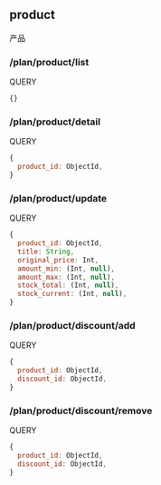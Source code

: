 
## product

产品

### /plan/product/list

QUERY
```javascript
{}
```

### /plan/product/detail

QUERY
```javascript
{
  product_id: ObjectId,
}
```

### /plan/product/update

QUERY
```javascript
{
  product_id: ObjectId,
  title: String,
  original_price: Int,
  amount_min: (Int, null),
  amount_max: (Int, null),
  stock_total: (Int, null),
  stock_current: (Int, null),
}
```

### /plan/product/discount/add

QUERY
```javascript
{
  product_id: ObjectId,
  discount_id: ObjectId,
}
```

### /plan/product/discount/remove

QUERY
```javascript
{
  product_id: ObjectId,
  discount_id: ObjectId,
}
```
